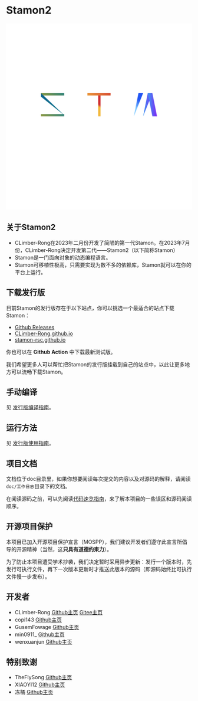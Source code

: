 # Stamon2

![stamon logo](logo/logo.svg)

## 关于Stamon2

* CLimber-Rong在2023年二月份开发了简陋的第一代Stamon。在2023年7月份，CLimber-Rong决定开发第二代——Stamon2（以下简称Stamon）
* Stamon是一门面向对象的动态编程语言。
* Stamon可移植性极高，只需要实现为数不多的依赖库，Stamon就可以在你的平台上运行。

## 下载发行版

目前Stamon的发行版存在于以下站点，你可以挑选一个最适合的站点下载Stamon：

* [Github Releases](https://github.com/CLimber-Rong/stamon/releases)
* [CLimber-Rong.github.io](https://CLimber-Rong.github.io/resource/stamon2/releases)
* [stamon-rsc.github.io](https://stamon-rsc.github.io/releases)

你也可以在 **Github Action** 中下载最新测试版。

我们希望更多人可以帮忙把Stamon的发行版挂载到自己的站点中，以此让更多地方可以流畅下载Stamon。

## 手动编译

见 [发行版编译指南](doc/发行版编译指南.md)。

## 运行方法

见 [发行版使用指南](doc/发行版使用指南.md)。

## 项目文档

文档位于doc目录里，如果你想要阅读每次提交的内容以及对源码的解释，请阅读``doc/工作日志``目录下的文档。

在阅读源码之前，可以先阅读[代码速览指南](doc/代码速览指南.md)，来了解本项目的一些误区和源码阅读顺序。

## 开源项目保护

本项目已加入开源项目保护宣言（MOSPP），我们建议开发者们遵守此宣言所倡导的开源精神（当然，这**只具有道德约束力**）。

为了防止本项目遭受学术抄袭，我们决定暂时采用异步更新：发行一个版本时，先发行可执行文件，再下一次版本更新时才推送此版本的源码（即源码始终比可执行文件慢一步发布）。

## 开发者

* CLimber-Rong [Github主页](https://github.com/CLimber-Rong) [Gitee主页](https://gitee.com/QuXiangrong)
* copi143 [Github主页](https://github.com/copi143)
* GusemFowage [Github主页](https://github.com/GusemFowage)
* min0911_ [Github主页](https://github.com/min0911Y)
* wenxuanjun [Github主页](https://github.com/wenxuanjun)

## 特别致谢

* TheFlySong [Github主页](https://github.com/TheFlySong)
* XIAOYI12 [Github主页](https://github.com/XIAOYI1212)
* 冻橘 [Github主页](https://github.com/MikanAffine)
